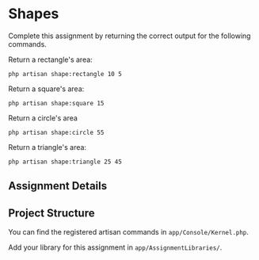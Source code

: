 # Shapes

Complete this assignment by returning the correct output for the following commands.

Return a rectangle's area:
```
php artisan shape:rectangle 10 5
```

Return a square's area:
```
php artisan shape:square 15
```

Return a circle's area
```
php artisan shape:circle 55
```

Return a triangle's area:
```
php artisan shape:triangle 25 45
```

## Assignment Details

## Project Structure

You can find the registered artisan commands in `app/Console/Kernel.php`.

Add your library for this assignment in `app/AssignmentLibraries/`.
